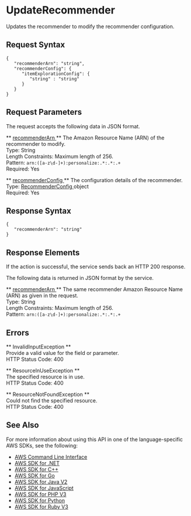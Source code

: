 # UpdateRecommender<a name="API_UpdateRecommender"></a>

Updates the recommender to modify the recommender configuration\.

## Request Syntax<a name="API_UpdateRecommender_RequestSyntax"></a>

```
{
   "recommenderArn": "string",
   "recommenderConfig": { 
      "itemExplorationConfig": { 
         "string" : "string" 
      }
   }
}
```

## Request Parameters<a name="API_UpdateRecommender_RequestParameters"></a>

The request accepts the following data in JSON format\.

 ** [ recommenderArn ](#API_UpdateRecommender_RequestSyntax) **   <a name="personalize-UpdateRecommender-request-recommenderArn"></a>
The Amazon Resource Name \(ARN\) of the recommender to modify\.  
Type: String  
Length Constraints: Maximum length of 256\.  
Pattern: `arn:([a-z\d-]+):personalize:.*:.*:.+`   
Required: Yes

 ** [ recommenderConfig ](#API_UpdateRecommender_RequestSyntax) **   <a name="personalize-UpdateRecommender-request-recommenderConfig"></a>
The configuration details of the recommender\.  
Type: [ RecommenderConfig ](API_RecommenderConfig.md) object  
Required: Yes

## Response Syntax<a name="API_UpdateRecommender_ResponseSyntax"></a>

```
{
   "recommenderArn": "string"
}
```

## Response Elements<a name="API_UpdateRecommender_ResponseElements"></a>

If the action is successful, the service sends back an HTTP 200 response\.

The following data is returned in JSON format by the service\.

 ** [ recommenderArn ](#API_UpdateRecommender_ResponseSyntax) **   <a name="personalize-UpdateRecommender-response-recommenderArn"></a>
The same recommender Amazon Resource Name \(ARN\) as given in the request\.  
Type: String  
Length Constraints: Maximum length of 256\.  
Pattern: `arn:([a-z\d-]+):personalize:.*:.*:.+` 

## Errors<a name="API_UpdateRecommender_Errors"></a>

 ** InvalidInputException **   
Provide a valid value for the field or parameter\.  
HTTP Status Code: 400

 ** ResourceInUseException **   
The specified resource is in use\.  
HTTP Status Code: 400

 ** ResourceNotFoundException **   
Could not find the specified resource\.  
HTTP Status Code: 400

## See Also<a name="API_UpdateRecommender_SeeAlso"></a>

For more information about using this API in one of the language\-specific AWS SDKs, see the following:
+  [ AWS Command Line Interface](https://docs.aws.amazon.com/goto/aws-cli/personalize-2018-05-22/UpdateRecommender) 
+  [ AWS SDK for \.NET](https://docs.aws.amazon.com/goto/DotNetSDKV3/personalize-2018-05-22/UpdateRecommender) 
+  [ AWS SDK for C\+\+](https://docs.aws.amazon.com/goto/SdkForCpp/personalize-2018-05-22/UpdateRecommender) 
+  [ AWS SDK for Go](https://docs.aws.amazon.com/goto/SdkForGoV1/personalize-2018-05-22/UpdateRecommender) 
+  [ AWS SDK for Java V2](https://docs.aws.amazon.com/goto/SdkForJavaV2/personalize-2018-05-22/UpdateRecommender) 
+  [ AWS SDK for JavaScript](https://docs.aws.amazon.com/goto/AWSJavaScriptSDK/personalize-2018-05-22/UpdateRecommender) 
+  [ AWS SDK for PHP V3](https://docs.aws.amazon.com/goto/SdkForPHPV3/personalize-2018-05-22/UpdateRecommender) 
+  [ AWS SDK for Python](https://docs.aws.amazon.com/goto/boto3/personalize-2018-05-22/UpdateRecommender) 
+  [ AWS SDK for Ruby V3](https://docs.aws.amazon.com/goto/SdkForRubyV3/personalize-2018-05-22/UpdateRecommender) 